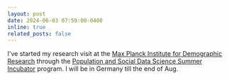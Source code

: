 ```yaml
---
layout: post
date: 2024-06-03 07:59:00-0400
inline: true
related_posts: false
---
```


I've started my research visit at the [Max Planck Institute for Demographic Research](https://www.demogr.mpg.de/en) through the [Population and Social Data Science Summer Incubator](https://www.demogr.mpg.de/en/research_6120/digital_and_computational_demography_zagheni_11666/population_and_social_data_science_summer_incubator_program_11935) program. I will be in Germany till the end of Aug.
